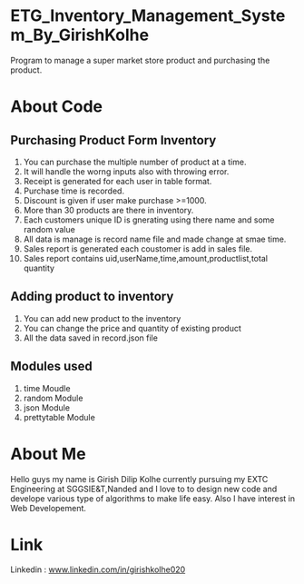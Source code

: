 # ETG_Inventory_Management_System_By_GirishKolhe
Program to manage a super market store product and purchasing the product.

# About Code
## Purchasing Product Form Inventory
1. You can purchase the multiple number of product at a time.
2. It will handle the worng inputs also with throwing error.
3. Receipt is generated for each user in table format.
4. Purchase time is recorded.
5. Discount is given if user make purchase >=1000.
6. More than 30 products are there in inventory.
7. Each customers unique ID is gnerating using there name and some random value
8. All data is manage is record name file and made change at smae time.
9. Sales report is generated each coustomer is add in sales file.
10. Sales report contains uid,userName,time,amount,productlist,total quantity

## Adding product to inventory
1. You can add new product to the inventory
2. You can change the price and quantity of existing product
3. All the data saved in record.json file

## Modules used
1. time Moudle
2. random Module
3. json Module
4. prettytable Module

# About Me
Hello guys my name is Girish Dilip Kolhe currently pursuing my EXTC Engineering at SGGSIE&T,Nanded and 
I love to to design new code and develope various type of algorithms to make life easy.
Also I have interest in Web Developement.
# Link
Linkedin : www.linkedin.com/in/girishkolhe020
